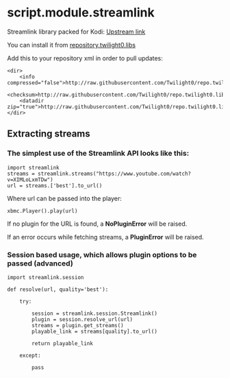 # script.module.streamlink

Streamlink library packed for Kodi: [Upstream link](https://github.com/streamlink/streamlink)

You can install it from [repository.twilight0.libs](https://github.com/Twilight0/repo.twilight0.libs)

Add this to your repository xml in order to pull updates:

    <dir>
        <info compressed="false">http://raw.githubusercontent.com/Twilight0/repo.twilight0.libs/master/_zips/addons.xml</info>
        <checksum>http://raw.githubusercontent.com/Twilight0/repo.twilight0.libs/master/_zips/addons.xml.md5</checksum>
        <datadir zip="true">http://raw.githubusercontent.com/Twilight0/repo.twilight0.libs/master/_zips/</datadir>
    </dir>

## Extracting streams
### The simplest use of the Streamlink API looks like this:

    import streamlink
    streams = streamlink.streams("https://www.youtube.com/watch?v=XIMLoLxmTDw")
    url = streams.['best'].to_url()

Where url can be passed into the player:

    xbmc.Player().play(url)


If no plugin for the URL is found, a **NoPluginError** will be raised.

If an error occurs while fetching streams, a **PluginError** will be raised.

### Session based usage, which allows plugin options to be passed (advanced)

    import streamlink.session

    def resolve(url, quality='best'):

        try:

            session = streamlink.session.Streamlink()
            plugin = session.resolve_url(url)
            streams = plugin.get_streams()
            playable_link = streams[quality].to_url()

            return playable_link

        except:

            pass
